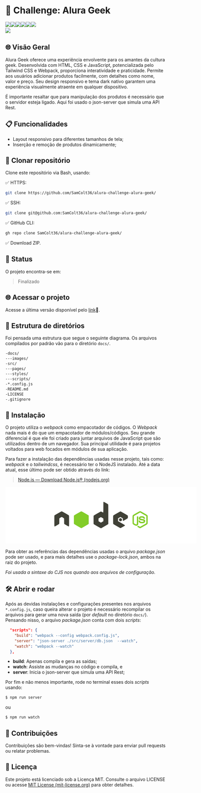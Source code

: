 # 🚀 Challenge: Alura Geek

![](https://img.shields.io/badge/JavaScript-F7DF1E?style=for-the-badge&logo=javascript&logoColor=black)![](https://img.shields.io/badge/HTML5-E34F26?style=for-the-badge&logo=html5&logoColor=white)![](https://img.shields.io/badge/CSS3-1572B6?style=for-the-badge&logo=css3&logoColor=white)![](https://img.shields.io/badge/Tailwind_CSS-38B2AC?style=for-the-badge&logo=tailwind-css&logoColor=white)![](https://img.shields.io/badge/Visual_Studio-5C2D91?style=for-the-badge&logo=visual%20studio&logoColor=white)![](https://img.shields.io/badge/jQuery-0769AD?style=for-the-badge&logo=jquery&logoColor=white)  
<img src="https://i.gifer.com/S0S.gif" height="250"></img>

## 🌐 Visão Geral

Alura Geek oferece uma experiência envolvente para os amantes da cultura geek. Desenvolvida com HTML, CSS e JavaScript, potencializada pelo Tailwind CSS e Webpack, proporciona interatividade e praticidade. Permite aos usuários adicionar produtos facilmente, com detalhes como nome, valor e preço. Seu design responsivo e tema dark nativo garantem uma experiência visualmente atraente em qualquer dispositivo.

É importante resaltar que para manipulação dos produtos é necessário que o servidor esteja ligado. Aqui foi usado o json-server que simula uma API Rest.

## 📋 Funcionalidades

- Layout responsivo para diferentes tamanhos de tela;
- Inserção e remoção de produtos dinamicamente;

## 📁 Clonar repositório

Clone este repositório via Bash, usando:

✅ HTTPS:

```bash
git clone https://github.com/SamColt36/alura-challenge-alura-geek/
```

✅ SSH:

```bash
git clone git@github.com:SamColt36/alura-challenge-alura-geek/
```

✅ GitHub CLI:

```bash
gh repo clone SamColt36/alura-challenge-alura-geek/
```

✅ Download ZIP.

## 📶 Status

O projeto encontra-se em:

> Finalizado

## 🌐 Acessar o projeto

Acesse a última versão disponível pelo [link](https://alura-challenge-alura-geek-psi.vercel.app/)🔗.

## 📂 Estrutura de diretórios

Foi pensada uma estrutura que segue o seguinte diagrama. Os arquivos compilados por padrão vão para o diretório `docs/`.

    -docs/
    ---images/
    -src/
    ---pages/
    ---styles/
    ---scripts/
    -*.config.js
    -README.md
    -LICENSE
    -.gitignore

## 🔧 Instalação

O projeto utiliza o _webpack_ como empacotador de códigos. O _Webpack_ nada mais é do que um empacotador de módulos/códigos. Seu grande diferencial é que ele foi criado para juntar arquivos de JavaScript que são utilizados dentro de um navegador. Sua principal utilidade é para projetos voltados para web focados em módulos de sua aplicação.

Para fazer a instalação das dependências usadas nesse projeto, tais como: _webpack_ e o _tailwindcss_, é necessário ter o NodeJS instalado. Até a data atual, esse último pode ser obtido através do link:

> [Node.js — Download Node.js® (nodejs.org)](https://nodejs.org/en/download)

<img title="a Node" alt="Banner NodeJs" src="./docs/images/node-banner.png"
style="max-width: 600px">

Para obter as referências das dependências usadas o arquivo _package.json_ pode ser usado, e para mais detalhes use o _package-lock.json_, ambos na raiz do projeto.

_Foi usada a sintaxe do CJS nos quando aos arquivos de configuração._

## 🛠️ Abrir e rodar

Após as devidas instalações e configurações presentes nos arquivos `*.config.js`, caso queira alterar o projeto é necessário recompilar os arquivos para gerar uma nova saída (por _default_ no diretório `docs/`). Pensando nisso, o arquivo _package.json_ conta com dois _scripts_:

```json
  "scripts": {
    "build": "webpack --config webpack.config.js",
    "server": "json-server ./src/server/db.json  --watch",
    "watch": "webpack --watch"
  },
```

- **build**: Apenas compila e gera as saídas;
- **watch**: Assiste as mudanças no código e compila, e
- **server**: Inicia o json-server que simula uma API Rest;

Por fim e não menos importante, rode no terminal esses dois _scripts_ usando:

```bash
$ npm run server
```

ou

```bash
$ npm run watch
```

## 👥 Contribuições

Contribuições são bem-vindas! Sinta-se à vontade para enviar pull requests ou relatar problemas.

## 📄 Licença

Este projeto está licenciado sob a Licença MIT. Consulte o arquivo LICENSE ou acesse [MIT License (mit-license.org)](https://mit-license.org/) para obter detalhes.
